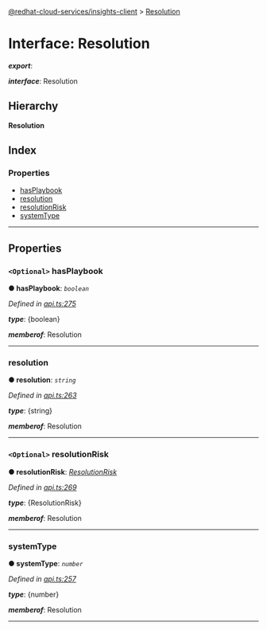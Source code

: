 [@redhat-cloud-services/insights-client](../README.md) > [Resolution](../interfaces/resolution.md)

# Interface: Resolution

*__export__*: 

*__interface__*: Resolution

## Hierarchy

**Resolution**

## Index

### Properties

* [hasPlaybook](resolution.md#hasplaybook)
* [resolution](resolution.md#resolution-1)
* [resolutionRisk](resolution.md#resolutionrisk)
* [systemType](resolution.md#systemtype)

---

## Properties

<a id="hasplaybook"></a>

### `<Optional>` hasPlaybook

**● hasPlaybook**: *`boolean`*

*Defined in [api.ts:275](https://github.com/RedHatInsights/javascript-clients/blob/master/packages/insights/api.ts#L275)*

*__type__*: {boolean}

*__memberof__*: Resolution

___
<a id="resolution-1"></a>

###  resolution

**● resolution**: *`string`*

*Defined in [api.ts:263](https://github.com/RedHatInsights/javascript-clients/blob/master/packages/insights/api.ts#L263)*

*__type__*: {string}

*__memberof__*: Resolution

___
<a id="resolutionrisk"></a>

### `<Optional>` resolutionRisk

**● resolutionRisk**: *[ResolutionRisk](resolutionrisk.md)*

*Defined in [api.ts:269](https://github.com/RedHatInsights/javascript-clients/blob/master/packages/insights/api.ts#L269)*

*__type__*: {ResolutionRisk}

*__memberof__*: Resolution

___
<a id="systemtype"></a>

###  systemType

**● systemType**: *`number`*

*Defined in [api.ts:257](https://github.com/RedHatInsights/javascript-clients/blob/master/packages/insights/api.ts#L257)*

*__type__*: {number}

*__memberof__*: Resolution

___

